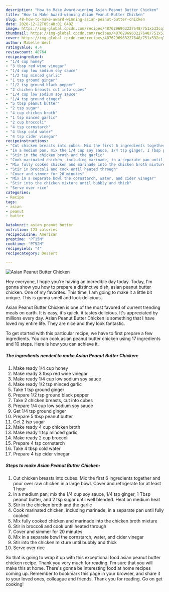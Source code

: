 ```yaml
---
description: "How to Make Award-winning Asian Peanut Butter Chicken"
title: "How to Make Award-winning Asian Peanut Butter Chicken"
slug: 48-how-to-make-award-winning-asian-peanut-butter-chicken
date: 2020-12-22T05:40:01.040Z
image: https://img-global.cpcdn.com/recipes/4876296963227648/751x532cq70/asian-peanut-butter-chicken-recipe-main-photo.jpg
thumbnail: https://img-global.cpcdn.com/recipes/4876296963227648/751x532cq70/asian-peanut-butter-chicken-recipe-main-photo.jpg
cover: https://img-global.cpcdn.com/recipes/4876296963227648/751x532cq70/asian-peanut-butter-chicken-recipe-main-photo.jpg
author: Mabelle West
ratingvalue: 4.4
reviewcount: 40764
recipeingredient:
- "1/4 cup honey"
- "3 tbsp red wine vinegar"
- "1/4 cup low sodium soy sauce"
- "1/2 tsp minced garlic"
- "1 tsp ground ginger"
- "1/2 tsp ground black pepper"
- "2 chicken breasts cut into cubes"
- "1/4 cup low sodium soy sauce"
- "1/4 tsp ground ginger"
- "5 tbsp peanut butter"
- "2 tsp sugar"
- "4 cup chicken broth"
- "1 tsp minced garlic"
- "2 cup broccoli"
- "4 tsp cornstarch"
- "4 tbsp cold water"
- "4 tsp cider vinegar"
recipeinstructions:
- "Cut chicken breasts into cubes. Mix the first 6 ingredients together and pour over raw chicken in a large bowl. Cover and refrigerate for at least 1 hour"
- "In a medium pan, mix the 1/4 cup soy sauce, 1/4 tsp ginger, 1 Tbsp peanut butter, and 2 tsp sugar until well blended. Heat on medium heat"
- "Stir in the chicken broth and the garlic"
- "Cook marinated chicken, including marinade, in a separate pan until fully cooked"
- "Mix fully cooked chicken and marinade into the chicken broth mixture"
- "Stir in broccoli and cook until heated through"
- "Cover and simmer for 20 minutes"
- "Mix in a separate bowl the cornstarch, water, and cider vinegar"
- "Stir into the chicken mixture until bubbly and thick"
- "Serve over rice"
categories:
- Recipe
tags:
- asian
- peanut
- butter

katakunci: asian peanut butter 
nutrition: 123 calories
recipecuisine: American
preptime: "PT15M"
cooktime: "PT52M"
recipeyield: "4"
recipecategory: Dessert

---
```



![Asian Peanut Butter Chicken](https://img-global.cpcdn.com/recipes/4876296963227648/751x532cq70/asian-peanut-butter-chicken-recipe-main-photo.jpg)

Hey everyone, I hope you're having an incredible day today. Today, I'm gonna show you how to prepare a distinctive dish, asian peanut butter chicken. One of my favorites. This time, I am going to make it a little bit unique. This is gonna smell and look delicious.

Asian Peanut Butter Chicken is one of the most favored of current trending meals on earth. It is easy, it's quick, it tastes delicious. It's appreciated by millions every day. Asian Peanut Butter Chicken is something that I have loved my entire life. They are nice and they look fantastic.




To get started with this particular recipe, we have to first prepare a few ingredients. You can cook asian peanut butter chicken using 17 ingredients and 10 steps. Here is how you can achieve it.

<!--inarticleads1-->

##### The ingredients needed to make Asian Peanut Butter Chicken:

1. Make ready 1/4 cup honey
1. Make ready 3 tbsp red wine vinegar
1. Make ready 1/4 cup low sodium soy sauce
1. Make ready 1/2 tsp minced garlic
1. Take 1 tsp ground ginger
1. Prepare 1/2 tsp ground black pepper
1. Take 2 chicken breasts, cut into cubes
1. Prepare 1/4 cup low sodium soy sauce
1. Get 1/4 tsp ground ginger
1. Prepare 5 tbsp peanut butter
1. Get 2 tsp sugar
1. Make ready 4 cup chicken broth
1. Make ready 1 tsp minced garlic
1. Make ready 2 cup broccoli
1. Prepare 4 tsp cornstarch
1. Take 4 tbsp cold water
1. Prepare 4 tsp cider vinegar




<!--inarticleads2-->

##### Steps to make Asian Peanut Butter Chicken:

1. Cut chicken breasts into cubes. Mix the first 6 ingredients together and pour over raw chicken in a large bowl. Cover and refrigerate for at least 1 hour
1. In a medium pan, mix the 1/4 cup soy sauce, 1/4 tsp ginger, 1 Tbsp peanut butter, and 2 tsp sugar until well blended. Heat on medium heat
1. Stir in the chicken broth and the garlic
1. Cook marinated chicken, including marinade, in a separate pan until fully cooked
1. Mix fully cooked chicken and marinade into the chicken broth mixture
1. Stir in broccoli and cook until heated through
1. Cover and simmer for 20 minutes
1. Mix in a separate bowl the cornstarch, water, and cider vinegar
1. Stir into the chicken mixture until bubbly and thick
1. Serve over rice




So that is going to wrap it up with this exceptional food asian peanut butter chicken recipe. Thank you very much for reading. I'm sure that you will make this at home. There's gonna be interesting food at home recipes coming up. Remember to bookmark this page in your browser, and share it to your loved ones, colleague and friends. Thank you for reading. Go on get cooking!
